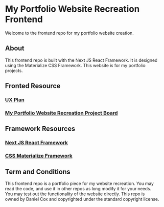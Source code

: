 # My Portfolio Website Recreation Frontend
Welcome to the frontend repo for my portfolio website creation.

## About
This frontend repo is built with the Next JS React Framework. It is designed using the Materialize CSS Framework. This website is for my portfolio projects.

## Fronted Resource    
### [UX Plan](plans/frontend_plan_mark2.2.txt)

### [My Portfolio Website Recreation Project Board](https://github.com/users/DangerousDaniel/projects/3)

## Framework Resources
### [Next JS React Framework](https://nextjs.org/) 
### [ CSS Materialize Framework](https://materializecss.com/)

## Term and Conditions
This frontend repo is a portfolio piece for my website recreation. You may read the code, and use it in other repos as long modify it for your needs. You may test out the functionality of the website directly. This repo is owned by Daniel Cox and copyrighted under the standard copyright license.
